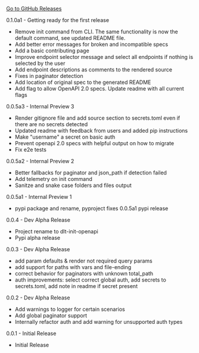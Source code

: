 [Go to GitHub Releases](https://github.com/dlt-hub/dlt-init-openapi/releases)

0.1.0a1 - Getting ready for the first release
* Remove init command from CLI. The same functionality is now the default command, see updated README file.
* Add better error messages for broken and incompatible specs
* Add a basic contributing page
* Improve endpoint selector message and select all endpoints if nothing is selected by the user
* Add endpoint descriptions as comments to the rendered source
* Fixes in paginator detection
* Add location of original spec to the generated README
* Add flag to allow OpenAPI 2.0 specs. Update readme with all current flags

0.0.5a3 - Internal Preview 3
* Render gitignore file and add source section to secrets.toml even if there are no secrets detected
* Updated readme with feedback from users and added pip instructions
* Make "username" a secret on basic auth
* Prevent openapi 2.0 specs with helpful output on how to migrate
* Fix e2e tests

0.0.5a2 - Internal Preview 2
* Better fallbacks for paginator and json_path if detection failed
* Add telemetry on init command
* Sanitze and snake case folders and files output

0.0.5a1 - Internal Preview 1
* pypi package and rename, pyproject fixes 0.0.5a1 pypi release

0.0.4 - Dev Alpha Release
* Project rename to dlt-init-openapi
* Pypi alpha release

0.0.3 - Dev Alpha Release
* add param defaults & render not required query params
* add support for paths with vars and file-ending
* correct behavior for paginators with unknown total_path
* auth improvements: select correct global auth, add secrets to secrets.toml, add note in readme if secret present

0.0.2 - Dev Alpha Release
* Add warnings to logger for certain scenarios
* Add global paginator support
* Internally refactor auth and add warning for unsupported auth types

0.0.1 - Initial Release
* Initial Release
